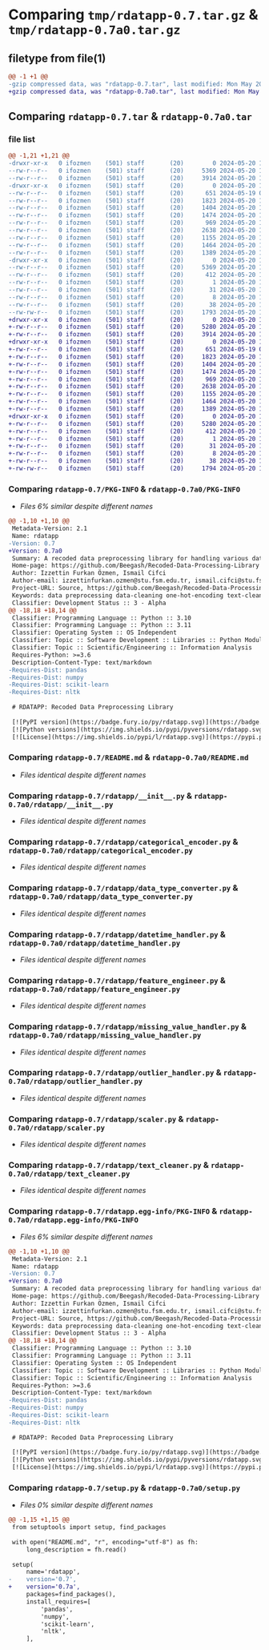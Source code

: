# Comparing `tmp/rdatapp-0.7.tar.gz` & `tmp/rdatapp-0.7a0.tar.gz`

## filetype from file(1)

```diff
@@ -1 +1 @@
-gzip compressed data, was "rdatapp-0.7.tar", last modified: Mon May 20 11:55:39 2024, max compression
+gzip compressed data, was "rdatapp-0.7a0.tar", last modified: Mon May 20 11:49:34 2024, max compression
```

## Comparing `rdatapp-0.7.tar` & `rdatapp-0.7a0.tar`

### file list

```diff
@@ -1,21 +1,21 @@
-drwxr-xr-x   0 ifozmen    (501) staff       (20)        0 2024-05-20 11:55:39.736243 rdatapp-0.7/
--rw-r--r--   0 ifozmen    (501) staff       (20)     5369 2024-05-20 11:55:39.735931 rdatapp-0.7/PKG-INFO
--rw-r--r--   0 ifozmen    (501) staff       (20)     3914 2024-05-20 11:39:34.000000 rdatapp-0.7/README.md
-drwxr-xr-x   0 ifozmen    (501) staff       (20)        0 2024-05-20 11:55:39.734150 rdatapp-0.7/rdatapp/
--rw-r--r--   0 ifozmen    (501) staff       (20)      651 2024-05-19 01:23:55.000000 rdatapp-0.7/rdatapp/__init__.py
--rw-r--r--   0 ifozmen    (501) staff       (20)     1823 2024-05-20 10:38:30.000000 rdatapp-0.7/rdatapp/categorical_encoder.py
--rw-r--r--   0 ifozmen    (501) staff       (20)     1404 2024-05-20 10:39:16.000000 rdatapp-0.7/rdatapp/data_type_converter.py
--rw-r--r--   0 ifozmen    (501) staff       (20)     1474 2024-05-20 10:39:41.000000 rdatapp-0.7/rdatapp/datetime_handler.py
--rw-r--r--   0 ifozmen    (501) staff       (20)      969 2024-05-20 10:42:18.000000 rdatapp-0.7/rdatapp/feature_engineer.py
--rw-r--r--   0 ifozmen    (501) staff       (20)     2638 2024-05-20 10:44:02.000000 rdatapp-0.7/rdatapp/missing_value_handler.py
--rw-r--r--   0 ifozmen    (501) staff       (20)     1155 2024-05-20 10:45:07.000000 rdatapp-0.7/rdatapp/outlier_handler.py
--rw-r--r--   0 ifozmen    (501) staff       (20)     1464 2024-05-20 10:45:34.000000 rdatapp-0.7/rdatapp/scaler.py
--rw-r--r--   0 ifozmen    (501) staff       (20)     1389 2024-05-20 10:46:15.000000 rdatapp-0.7/rdatapp/text_cleaner.py
-drwxr-xr-x   0 ifozmen    (501) staff       (20)        0 2024-05-20 11:55:39.735441 rdatapp-0.7/rdatapp.egg-info/
--rw-r--r--   0 ifozmen    (501) staff       (20)     5369 2024-05-20 11:55:39.000000 rdatapp-0.7/rdatapp.egg-info/PKG-INFO
--rw-r--r--   0 ifozmen    (501) staff       (20)      412 2024-05-20 11:55:39.000000 rdatapp-0.7/rdatapp.egg-info/SOURCES.txt
--rw-r--r--   0 ifozmen    (501) staff       (20)        1 2024-05-20 11:55:39.000000 rdatapp-0.7/rdatapp.egg-info/dependency_links.txt
--rw-r--r--   0 ifozmen    (501) staff       (20)       31 2024-05-20 11:55:39.000000 rdatapp-0.7/rdatapp.egg-info/requires.txt
--rw-r--r--   0 ifozmen    (501) staff       (20)        8 2024-05-20 11:55:39.000000 rdatapp-0.7/rdatapp.egg-info/top_level.txt
--rw-r--r--   0 ifozmen    (501) staff       (20)       38 2024-05-20 11:55:39.736307 rdatapp-0.7/setup.cfg
--rw-rw-r--   0 ifozmen    (501) staff       (20)     1793 2024-05-20 11:55:17.000000 rdatapp-0.7/setup.py
+drwxr-xr-x   0 ifozmen    (501) staff       (20)        0 2024-05-20 11:49:34.451567 rdatapp-0.7a0/
+-rw-r--r--   0 ifozmen    (501) staff       (20)     5280 2024-05-20 11:49:34.451389 rdatapp-0.7a0/PKG-INFO
+-rw-r--r--   0 ifozmen    (501) staff       (20)     3914 2024-05-20 11:39:34.000000 rdatapp-0.7a0/README.md
+drwxr-xr-x   0 ifozmen    (501) staff       (20)        0 2024-05-20 11:49:34.450057 rdatapp-0.7a0/rdatapp/
+-rw-r--r--   0 ifozmen    (501) staff       (20)      651 2024-05-19 01:23:55.000000 rdatapp-0.7a0/rdatapp/__init__.py
+-rw-r--r--   0 ifozmen    (501) staff       (20)     1823 2024-05-20 10:38:30.000000 rdatapp-0.7a0/rdatapp/categorical_encoder.py
+-rw-r--r--   0 ifozmen    (501) staff       (20)     1404 2024-05-20 10:39:16.000000 rdatapp-0.7a0/rdatapp/data_type_converter.py
+-rw-r--r--   0 ifozmen    (501) staff       (20)     1474 2024-05-20 10:39:41.000000 rdatapp-0.7a0/rdatapp/datetime_handler.py
+-rw-r--r--   0 ifozmen    (501) staff       (20)      969 2024-05-20 10:42:18.000000 rdatapp-0.7a0/rdatapp/feature_engineer.py
+-rw-r--r--   0 ifozmen    (501) staff       (20)     2638 2024-05-20 10:44:02.000000 rdatapp-0.7a0/rdatapp/missing_value_handler.py
+-rw-r--r--   0 ifozmen    (501) staff       (20)     1155 2024-05-20 10:45:07.000000 rdatapp-0.7a0/rdatapp/outlier_handler.py
+-rw-r--r--   0 ifozmen    (501) staff       (20)     1464 2024-05-20 10:45:34.000000 rdatapp-0.7a0/rdatapp/scaler.py
+-rw-r--r--   0 ifozmen    (501) staff       (20)     1389 2024-05-20 10:46:15.000000 rdatapp-0.7a0/rdatapp/text_cleaner.py
+drwxr-xr-x   0 ifozmen    (501) staff       (20)        0 2024-05-20 11:49:34.450984 rdatapp-0.7a0/rdatapp.egg-info/
+-rw-r--r--   0 ifozmen    (501) staff       (20)     5280 2024-05-20 11:49:34.000000 rdatapp-0.7a0/rdatapp.egg-info/PKG-INFO
+-rw-r--r--   0 ifozmen    (501) staff       (20)      412 2024-05-20 11:49:34.000000 rdatapp-0.7a0/rdatapp.egg-info/SOURCES.txt
+-rw-r--r--   0 ifozmen    (501) staff       (20)        1 2024-05-20 11:49:34.000000 rdatapp-0.7a0/rdatapp.egg-info/dependency_links.txt
+-rw-r--r--   0 ifozmen    (501) staff       (20)       31 2024-05-20 11:49:34.000000 rdatapp-0.7a0/rdatapp.egg-info/requires.txt
+-rw-r--r--   0 ifozmen    (501) staff       (20)        8 2024-05-20 11:49:34.000000 rdatapp-0.7a0/rdatapp.egg-info/top_level.txt
+-rw-r--r--   0 ifozmen    (501) staff       (20)       38 2024-05-20 11:49:34.451624 rdatapp-0.7a0/setup.cfg
+-rw-rw-r--   0 ifozmen    (501) staff       (20)     1794 2024-05-20 11:49:24.000000 rdatapp-0.7a0/setup.py
```

### Comparing `rdatapp-0.7/PKG-INFO` & `rdatapp-0.7a0/PKG-INFO`

 * *Files 6% similar despite different names*

```diff
@@ -1,10 +1,10 @@
 Metadata-Version: 2.1
 Name: rdatapp
-Version: 0.7
+Version: 0.7a0
 Summary: A recoded data preprocessing library for handling various data cleaning and transformation tasks. The library includes classes for text cleaning, missing value imputation, one-hot encoding, and more.
 Home-page: https://github.com/Beegash/Recoded-Data-Processing-Library
 Author: Izzettin Furkan Özmen, Ismail Cifci
 Author-email: izzettinfurkan.ozmen@stu.fsm.edu.tr, ismail.cifci@stu.fsm.edu.tr
 Project-URL: Source, https://github.com/Beegash/Recoded-Data-Processing-Library
 Keywords: data preprocessing data-cleaning one-hot-encoding text-cleaning missing-value-imputation
 Classifier: Development Status :: 3 - Alpha
@@ -18,18 +18,14 @@
 Classifier: Programming Language :: Python :: 3.10
 Classifier: Programming Language :: Python :: 3.11
 Classifier: Operating System :: OS Independent
 Classifier: Topic :: Software Development :: Libraries :: Python Modules
 Classifier: Topic :: Scientific/Engineering :: Information Analysis
 Requires-Python: >=3.6
 Description-Content-Type: text/markdown
-Requires-Dist: pandas
-Requires-Dist: numpy
-Requires-Dist: scikit-learn
-Requires-Dist: nltk
 
 # RDATAPP: Recoded Data Preprocessing Library
 
 [![PyPI version](https://badge.fury.io/py/rdatapp.svg)](https://badge.fury.io/py/rdatapp)
 [![Python versions](https://img.shields.io/pypi/pyversions/rdatapp.svg)](https://pypi.python.org/pypi/rdatapp)
 [![License](https://img.shields.io/pypi/l/rdatapp.svg)](https://pypi.python.org/pypi/rdatapp)
```

### Comparing `rdatapp-0.7/README.md` & `rdatapp-0.7a0/README.md`

 * *Files identical despite different names*

### Comparing `rdatapp-0.7/rdatapp/__init__.py` & `rdatapp-0.7a0/rdatapp/__init__.py`

 * *Files identical despite different names*

### Comparing `rdatapp-0.7/rdatapp/categorical_encoder.py` & `rdatapp-0.7a0/rdatapp/categorical_encoder.py`

 * *Files identical despite different names*

### Comparing `rdatapp-0.7/rdatapp/data_type_converter.py` & `rdatapp-0.7a0/rdatapp/data_type_converter.py`

 * *Files identical despite different names*

### Comparing `rdatapp-0.7/rdatapp/datetime_handler.py` & `rdatapp-0.7a0/rdatapp/datetime_handler.py`

 * *Files identical despite different names*

### Comparing `rdatapp-0.7/rdatapp/feature_engineer.py` & `rdatapp-0.7a0/rdatapp/feature_engineer.py`

 * *Files identical despite different names*

### Comparing `rdatapp-0.7/rdatapp/missing_value_handler.py` & `rdatapp-0.7a0/rdatapp/missing_value_handler.py`

 * *Files identical despite different names*

### Comparing `rdatapp-0.7/rdatapp/outlier_handler.py` & `rdatapp-0.7a0/rdatapp/outlier_handler.py`

 * *Files identical despite different names*

### Comparing `rdatapp-0.7/rdatapp/scaler.py` & `rdatapp-0.7a0/rdatapp/scaler.py`

 * *Files identical despite different names*

### Comparing `rdatapp-0.7/rdatapp/text_cleaner.py` & `rdatapp-0.7a0/rdatapp/text_cleaner.py`

 * *Files identical despite different names*

### Comparing `rdatapp-0.7/rdatapp.egg-info/PKG-INFO` & `rdatapp-0.7a0/rdatapp.egg-info/PKG-INFO`

 * *Files 6% similar despite different names*

```diff
@@ -1,10 +1,10 @@
 Metadata-Version: 2.1
 Name: rdatapp
-Version: 0.7
+Version: 0.7a0
 Summary: A recoded data preprocessing library for handling various data cleaning and transformation tasks. The library includes classes for text cleaning, missing value imputation, one-hot encoding, and more.
 Home-page: https://github.com/Beegash/Recoded-Data-Processing-Library
 Author: Izzettin Furkan Özmen, Ismail Cifci
 Author-email: izzettinfurkan.ozmen@stu.fsm.edu.tr, ismail.cifci@stu.fsm.edu.tr
 Project-URL: Source, https://github.com/Beegash/Recoded-Data-Processing-Library
 Keywords: data preprocessing data-cleaning one-hot-encoding text-cleaning missing-value-imputation
 Classifier: Development Status :: 3 - Alpha
@@ -18,18 +18,14 @@
 Classifier: Programming Language :: Python :: 3.10
 Classifier: Programming Language :: Python :: 3.11
 Classifier: Operating System :: OS Independent
 Classifier: Topic :: Software Development :: Libraries :: Python Modules
 Classifier: Topic :: Scientific/Engineering :: Information Analysis
 Requires-Python: >=3.6
 Description-Content-Type: text/markdown
-Requires-Dist: pandas
-Requires-Dist: numpy
-Requires-Dist: scikit-learn
-Requires-Dist: nltk
 
 # RDATAPP: Recoded Data Preprocessing Library
 
 [![PyPI version](https://badge.fury.io/py/rdatapp.svg)](https://badge.fury.io/py/rdatapp)
 [![Python versions](https://img.shields.io/pypi/pyversions/rdatapp.svg)](https://pypi.python.org/pypi/rdatapp)
 [![License](https://img.shields.io/pypi/l/rdatapp.svg)](https://pypi.python.org/pypi/rdatapp)
```

### Comparing `rdatapp-0.7/setup.py` & `rdatapp-0.7a0/setup.py`

 * *Files 0% similar despite different names*

```diff
@@ -1,15 +1,15 @@
 from setuptools import setup, find_packages
 
 with open("README.md", "r", encoding="utf-8") as fh:
     long_description = fh.read()
 
 setup(
     name='rdatapp',
-    version='0.7',
+    version='0.7a',
     packages=find_packages(),
     install_requires=[
         'pandas',
         'numpy',
         'scikit-learn',
         'nltk',
     ],
```


